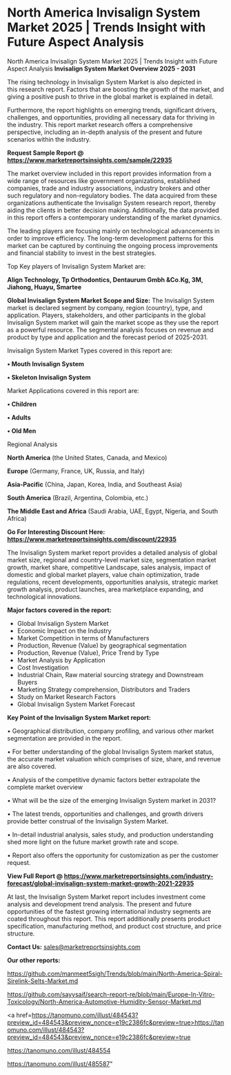 # North America Invisalign System Market 2025 | Trends Insight with Future Aspect Analysis
 North America Invisalign System Market 2025 | Trends Insight with Future Aspect Analysis
<Strong> Invisalign System Market Overview 2025 - 2031</strong>

The rising technology in Invisalign System Market is also depicted in this research report. Factors that are boosting the growth of the market, and giving a positive push to thrive in the global market is explained in detail.

Furthermore, the report highlights on emerging trends, significant drivers, challenges, and opportunities, providing all necessary data for thriving in the industry. This report market research offers a comprehensive perspective, including an in-depth analysis of the present and future scenarios within the industry.

<strong>Request Sample Report @ <a href=https://www.marketreportsinsights.com/sample/22935>https://www.marketreportsinsights.com/sample/22935</a></strong>

The market overview included in this report provides information from a wide range of resources like government organizations, established companies, trade and industry associations, industry brokers and other such regulatory and non-regulatory bodies. The data acquired from these organizations authenticate the Invisalign System research report, thereby aiding the clients in better decision making. Additionally, the data provided in this report offers a contemporary understanding of the market dynamics.

The leading players are focusing mainly on technological advancements in order to improve efficiency. The long-term development patterns for this market can be captured by continuing the ongoing process improvements and financial stability to invest in the best strategies.

Top Key players of Invisalign System Market are:

<strong>Align Technology, Tp Orthodontics, Dentaurum Gmbh &Co.Kg, 3M, Jiahong, Huayu, Smartee</strong>

<strong><b>Global Invisalign System Market Scope and Size:</b></strong>
The Invisalign System market is declared segment by company, region (country), type, and application. Players, stakeholders, and other participants in the global Invisalign System market will gain the market scope as they use the report as a powerful resource. The segmental analysis focuses on revenue and product by type and application and the forecast period of 2025-2031.

Invisalign System Market Types covered in this report are:

<strong>• Mouth Invisalign System

• Skeleton Invisalign System</strong>

Market Applications covered in this report are:

<strong>• Children

• Adults

• Old Men</strong> 

Regional Analysis

<strong>North America</strong> (the United States, Canada, and Mexico)

<strong>Europe</strong> (Germany, France, UK, Russia, and Italy)

<strong>Asia-Pacific</strong> (China, Japan, Korea, India, and Southeast Asia)

<strong>South America</strong> (Brazil, Argentina, Colombia, etc.)

<strong>The Middle East and Africa</strong> (Saudi Arabia, UAE, Egypt, Nigeria, and South Africa)

<strong>Go For Interesting Discount Here: <a href=https://www.marketreportsinsights.com/discount/22935>https://www.marketreportsinsights.com/discount/22935</a></strong>

The Invisalign System market report provides a detailed analysis of global market size, regional and country-level market size, segmentation market growth, market share, competitive Landscape, sales analysis, impact of domestic and global market players, value chain optimization, trade regulations, recent developments, opportunities analysis, strategic market growth analysis, product launches, area marketplace expanding, and technological innovations.

<strong><b>Major factors covered in the report:</b></strong>
<ul>
  <li>Global Invisalign System Market </li>
  <li>Economic Impact on the Industry</li>
  <li>Market Competition in terms of Manufacturers</li>
  <li>Production, Revenue (Value) by geographical segmentation</li>
  <li>Production, Revenue (Value), Price Trend by Type</li>
  <li>Market Analysis by Application</li>
  <li>Cost Investigation</li>
  <li>Industrial Chain, Raw material sourcing strategy and Downstream Buyers</li>
  <li>Marketing Strategy comprehension, Distributors and Traders</li>
  <li>Study on Market Research Factors</li>
  <li>Global Invisalign System Market Forecast</li>
</ul>

<strong><b>Key Point of the Invisalign System Market report:</b></strong>

• Geographical distribution, company profiling, and various other market segmentation are provided in the report.

• For better understanding of the global Invisalign System market status, the accurate market valuation which comprises of size, share, and revenue are also covered.

• Analysis of the competitive dynamic factors better extrapolate the complete market overview

• What will be the size of the emerging Invisalign System market in 2031?

• The latest trends, opportunities and challenges, and growth drivers provide better construal of the Invisalign System Market.

• In-detail industrial analysis, sales study, and production understanding shed more light on the future market growth rate and scope.

• Report also offers the opportunity for customization as per the customer request.

<strong><b>View Full Report @ <a href=https://www.marketreportsinsights.com/industry-forecast/global-invisalign-system-market-growth-2021-22935>https://www.marketreportsinsights.com/industry-forecast/global-invisalign-system-market-growth-2021-22935</a></b></strong>


At last, the Invisalign System Market report includes investment come analysis and development trend analysis. The present and future opportunities of the fastest growing international industry segments are coated throughout this report. This report additionally presents product specification, manufacturing method, and product cost structure, and price structure.

<strong>Contact Us:</strong>
sales@marketreportsinsights.com

<strong>Our other reports:</strong>

<a href=https://github.com/manmeet5sigh/Trends/blob/main/North-America-Spiral-Sirelink-Selts-Market.md>https://github.com/manmeet5sigh/Trends/blob/main/North-America-Spiral-Sirelink-Selts-Market.md</a>

<a href=https://github.com/sayysaif/search-report-re/blob/main/Europe-In-Vitro-Toxicology/North-America-Automotive-Humidity-Sensor-Market.md>https://github.com/sayysaif/search-report-re/blob/main/Europe-In-Vitro-Toxicology/North-America-Automotive-Humidity-Sensor-Market.md</a>

<a href=https://tanomuno.com/illust/484543?preview_id=484543&preview_nonce=e19c2386fc&preview=true>https://tanomuno.com/illust/484543?preview_id=484543&preview_nonce=e19c2386fc&preview=true</a>

<a href=https://tanomuno.com/illust/484554>https://tanomuno.com/illust/484554</a>

<a href=https://tanomuno.com/illust/485587>https://tanomuno.com/illust/485587</a>"
